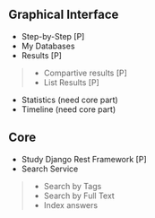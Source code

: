 Graphical Interface 
-----------------------


* Step-by-Step [P]
* My Databases
* Results [P]
> * Compartive results [P]
> * List Results [P]
* Statistics (need core part)
* Timeline (need core part)


Core
-------------------------

* Study Django Rest Framework [P]
* Search Service 
> * Search by Tags 
> * Search by Full Text
> * Index answers 




